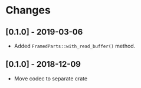 # Changes

## [0.1.0] - 2019-03-06

* Added `FramedParts::with_read_buffer()` method.


## [0.1.0] - 2018-12-09

* Move codec to separate crate
